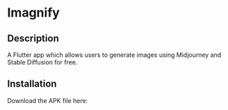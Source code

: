 # Imagnify

## Description

A Flutter app which allows users to generate images using Midjourney and Stable Diffusion for free.

## Installation

Download the APK file here: 

